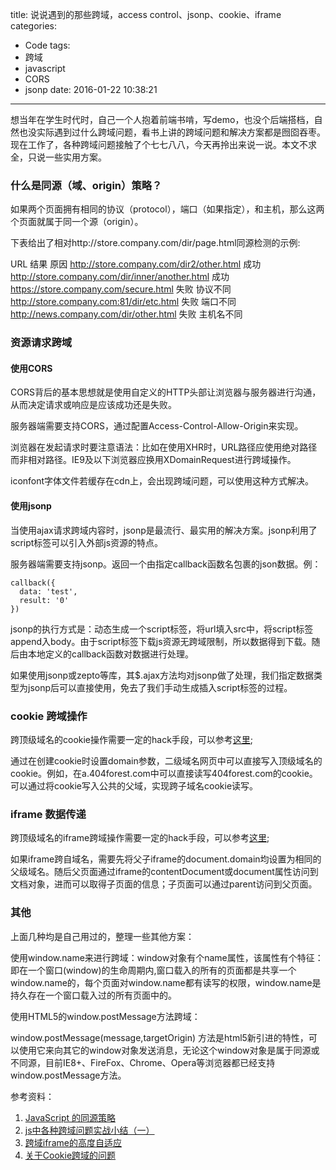 title: 说说遇到的那些跨域，access control、jsonp、cookie、iframe
categories:
  - Code
tags:
  - 跨域
  - javascript
  - CORS
  - jsonp
date: 2016-01-22 10:38:21
---

想当年在学生时代时，自己一个人抱着前端书啃，写demo，也没个后端搭档，自然也没实际遇到过什么跨域问题，看书上讲的跨域问题和解决方案都是囫囵吞枣。现在工作了，各种跨域问题接触了个七七八八，今天再拎出来说一说。本文不求全，只说一些实用方案。

<!-- more -->

### 什么是同源（域、origin）策略？

如果两个页面拥有相同的协议（protocol），端口（如果指定），和主机，那么这两个页面就属于同一个源（origin）。

下表给出了相对http://store.company.com/dir/page.html同源检测的示例:

URL 结果  原因
http://store.company.com/dir2/other.html  成功
http://store.company.com/dir/inner/another.html 成功
https://store.company.com/secure.html 失败  协议不同
http://store.company.com:81/dir/etc.html  失败  端口不同
http://news.company.com/dir/other.html  失败  主机名不同

### 资源请求跨域

#### 使用CORS

CORS背后的基本思想就是使用自定义的HTTP头部让浏览器与服务器进行沟通，从而决定请求或响应是应该成功还是失败。

服务器端需要支持CORS，通过配置Access-Control-Allow-Origin来实现。

浏览器在发起请求时要注意语法：比如在使用XHR时，URL路径应使用绝对路径而非相对路径。IE9及以下浏览器应换用XDomainRequest进行跨域操作。

iconfont字体文件若缓存在cdn上，会出现跨域问题，可以使用这种方式解决。

#### 使用jsonp

当使用ajax请求跨域内容时，jsonp是最流行、最实用的解决方案。jsonp利用了script标签可以引入外部js资源的特点。

服务器端需要支持jsonp。返回一个由指定callback函数名包裹的json数据。例：

```
callback({
  data: 'test',
  result: '0'
})
```

jsonp的执行方式是：动态生成一个script标签，将url填入src中，将script标签append入body。由于script标签下载js资源无跨域限制，所以数据得到下载。随后由本地定义的callback函数对数据进行处理。

如果使用jsonp或zepto等库，其$.ajax方法均对jsonp做了处理，我们指定数据类型为jsonp后可以直接使用，免去了我们手动生成插入script标签的过程。

### cookie 跨域操作

跨顶级域名的cookie操作需要一定的hack手段，可以参考[这里](http://www.admin10000.com/document/291.html);

通过在创建cookie时设置domain参数，二级域名网页中可以直接写入顶级域名的cookie。例如，在a.404forest.com中可以直接读写404forest.com的cookie。可以通过将cookie写入公共的父域，实现跨子域名cookie读写。

### iframe 数据传递

跨顶级域名的iframe跨域操作需要一定的hack手段，可以参考[这里](http://www.cnblogs.com/snandy/p/3900016.html);

如果iframe跨自域名，需要先将父子iframe的document.domain均设置为相同的父级域名。随后父页面通过iframe的contentDocument或document属性访问到文档对象，进而可以取得子页面的信息；子页面可以通过parent访问到父页面。

### 其他

上面几种均是自己用过的，整理一些其他方案：

使用window.name来进行跨域：window对象有个name属性，该属性有个特征：即在一个窗口(window)的生命周期内,窗口载入的所有的页面都是共享一个window.name的，每个页面对window.name都有读写的权限，window.name是持久存在一个窗口载入过的所有页面中的。

使用HTML5的window.postMessage方法跨域：

window.postMessage(message,targetOrigin) 方法是html5新引进的特性，可以使用它来向其它的window对象发送消息，无论这个window对象是属于同源或不同源，目前IE8+、FireFox、Chrome、Opera等浏览器都已经支持window.postMessage方法。

参考资料：

1. [JavaScript 的同源策略](https://developer.mozilla.org/zh-CN/docs/Web/Security/Same-origin_policyV)
2. [js中各种跨域问题实战小结（一）](http://www.cnblogs.com/skylar/p/4094509.html)
3. [跨域iframe的高度自适应](http://www.cnblogs.com/snandy/p/3900016.html)
4. [关于Cookie跨域的问题](http://www.admin10000.com/document/291.html)
